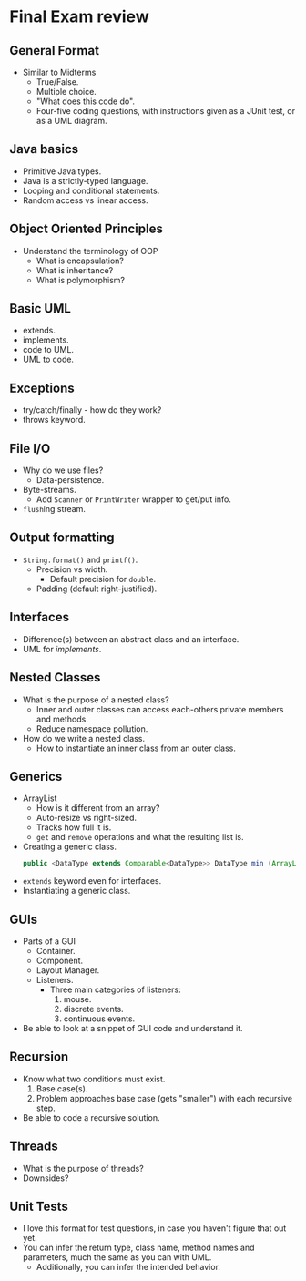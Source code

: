 # Final Exam review

## General Format
* Similar to Midterms
	* True/False.
	* Multiple choice.
	* "What does this code do".
	* Four-five coding questions, with instructions given as a JUnit test, or as a UML diagram.

## Java basics
* Primitive Java types.
* Java is a strictly-typed language.
* Looping and conditional statements.
* Random access vs linear access.

## Object Oriented Principles
* Understand the terminology of OOP
	* What is encapsulation?
	* What is inheritance?
	* What is polymorphism?

## Basic UML
* extends.
* implements.
* code to UML.
* UML to code.

## Exceptions
* try/catch/finally - how do they work?
* throws keyword.

## File I/O
* Why do we use files?
	* Data-persistence.
* Byte-streams.
	* Add `Scanner` or `PrintWriter` wrapper to get/put info.
* `flush`ing stream.

## Output formatting
* `String.format()` and `printf()`.
	* Precision vs width.
		* Default precision for `double`.
	* Padding (default right-justified).

## Interfaces
* Difference(s) between an abstract class and an interface.
* UML for _implements_.

## Nested Classes
* What is the purpose of a nested class?
	* Inner and outer classes can access each-others private members and methods.
	* Reduce namespace pollution.
* How do we write a nested class.
	* How to instantiate an inner class from an outer class.

## Generics
* ArrayList
	* How is it different from an array?
	* Auto-resize vs right-sized.
	* Tracks how full it is.
	* `get` and `remove` operations and what the resulting list is.
* Creating a generic class.
	```java
	public <DataType extends Comparable<DataType>> DataType min (ArrayList<DataType> foo)
	```
* `extends` keyword even for interfaces.
* Instantiating a generic class.

## GUIs
* Parts of a GUI
	* Container.
	* Component.
	* Layout Manager.
	* Listeners.
		* Three main categories of listeners:
			1. mouse.
			1. discrete events.
			1. continuous events.
* Be able to look at a snippet of GUI code and understand it.

## Recursion
* Know what two conditions must exist.
	1. Base case(s).
	1. Problem approaches base case (gets "smaller") with each recursive step.
* Be able to code a recursive solution.

## Threads
* What is the purpose of threads?
* Downsides?

## Unit Tests
* I love this format for test questions, in case you haven't figure that out yet.
* You can infer the return type, class name, method names and parameters, much the same as you can with UML.
	* Additionally, you can infer the intended behavior.